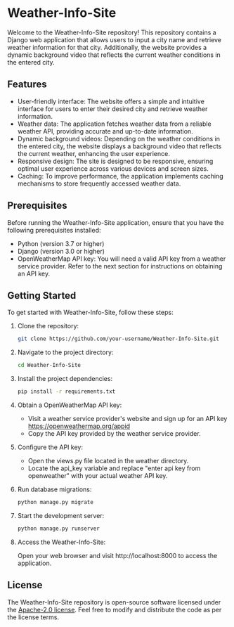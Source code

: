 # Weather-Info-Site

Welcome to the Weather-Info-Site repository! This repository contains a Django web application that allows users to input a city name and retrieve weather information for that city. Additionally, the website provides a dynamic background video that reflects the current weather conditions in the entered city.

## Features

- User-friendly interface: The website offers a simple and intuitive interface for users to enter their desired city and retrieve weather information.
- Weather data: The application fetches weather data from a reliable weather API, providing accurate and up-to-date information.
- Dynamic background videos: Depending on the weather conditions in the entered city, the website displays a background video that reflects the current weather, enhancing the user experience.
- Responsive design: The site is designed to be responsive, ensuring optimal user experience across various devices and screen sizes.
- Caching: To improve performance, the application implements caching mechanisms to store frequently accessed weather data.

## Prerequisites

Before running the Weather-Info-Site application, ensure that you have the following prerequisites installed:

- Python (version 3.7 or higher)
- Django (version 3.0 or higher)
- OpenWeatherMap API key: You will need a valid API key from a weather service provider. Refer to the next section for instructions on obtaining an API key.

## Getting Started

To get started with Weather-Info-Site, follow these steps:

1. Clone the repository:
   ```bash
   git clone https://github.com/your-username/Weather-Info-Site.git
   ```
2. Navigate to the project directory:
   ```bash
   cd Weather-Info-Site
   ```
3. Install the project dependencies:
   ```bash
   pip install -r requirements.txt
   ```
4. Obtain a OpenWeatherMap API key:

   - Visit a weather service provider's website and sign up for an API key https://openweathermap.org/appid
   - Copy the API key provided by the weather service provider.
5. Configure the API key:
   - Open the views.py file located in the weather directory.
   - Locate the api_key variable and replace "enter api key from openweather" with your actual weather API key.
6. Run database migrations:

   ```bash
   python manage.py migrate
   ```

7. Start the development server:

   ```bash
   python manage.py runserver
   ```

8. Access the Weather-Info-Site:

   Open your web browser and visit http://localhost:8000 to access the application.


## License

The Weather-Info-Site repository is open-source software licensed under the [Apache-2.0 license](https://opensource.org/licenses/Apache). Feel free to modify and distribute the code as per the license terms.
